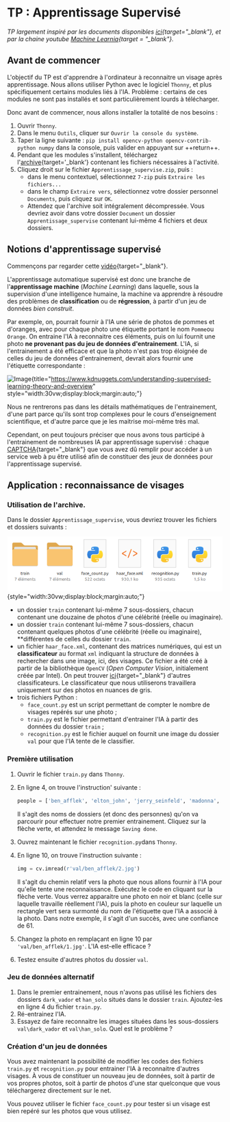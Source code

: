 # TP : Apprentissage Supervisé

*TP largement inspiré par les documents disponibles [ici](https://touchardinforeseau.servehttp.com){target="_blank"}, et par la chaine youtube [Machine Learnia](https://www.youtube.com/@MachineLearnia){target = "_blank"}.*

## Avant de commencer

L'objectif du TP est d'apprendre à l'ordinateur à reconnaitre un visage après apprentissage. Nous allons utiliser Python avec le logiciel `Thonny`, et plus spécifiquement certains modules liés à l'IA. Problème : certains de ces modules ne sont pas installés et sont particulièrement lourds à télécharger.

Donc avant de commencer, nous allons installer la totalité de nos besoins :

1. Ouvrir `Thonny`.
2. Dans le menu `Outils`, cliquer sur `Ouvrir la console du système`.
3. Taper la ligne suivante : `pip install opencv-python opencv-contrib-python numpy` dans la console, puis valider en appuyant sur ++return++.
4. Pendant que les modules s'installent, téléchargez l'[archive](Apprentissage_supervise.zip){target='_blank'} contenant les fichiers nécessaires à l'activité.
5. Cliquez droit sur le fichier `Apprentissage_supervise.zip`, puis :
    * dans le menu contextuel, sélectionnez `7-zip` puis `Extraire les fichiers...`
    * dans le champ `Extraire vers`, sélectionnez votre dossier personnel `Documents`, puis cliquez sur `OK`.
    * Attendez que l'archive soit intégralement décompressée. Vous devriez avoir dans votre dossier `Document` un dossier `Apprentissage_supervise` contenant lui-même 4 fichiers et deux dossiers.

## Notions d'apprentissage supervisé

Commençons par regarder cette [vidéo](https://www.youtube.com/watch?v=EUD07IiviJg){target="_blank"}.

L'apprentissage automatique supervisé est donc une branche de l'**apprentissage machine** (*Machine Learning*) dans laquelle, sous la supervision d'une intelligence humaine, la machine va apprendre à résoudre des problèmes de **classification** ou de **régression**, à partir d'un jeu de données *bien construit*.

Par exemple, on, pourrait fournir à l'IA une série de photos de pommes et d'oranges, avec pour chaque photo une étiquette portant le nom `Pomme`ou `Orange`. On entraine l'IA à reconnaitre ces éléments, puis on lui fournit une photo **ne provenant pas du jeu de données d'entrainement**. L'IA, si l'entrainement a été efficace et que la photo n'est pas trop éloignée de celles du jeu de données d'entrainement, devrait alors fournir une l'étiquette correspondante :

![Image](https://www.kdnuggets.com/wp-content/uploads/mehreen_understanding_supervised_learning_theory_overview_6.png ){title="https://www.kdnuggets.com/understanding-supervised-learning-theory-and-overview" style="width:30vw;display:block;margin:auto;"}


Nous ne rentrerons pas dans les détails mathématiques de l'entrainement, d'une part parce qu'ils sont trop complexes pour le cours d'enseignement scientifique, et d'autre parce que je les maitrise moi-même très mal.

Cependant, on peut toujours préciser que nous avons tous participé à l'entrainement de nombreuses IA par apprentissage supervisé : chaque [CAPTCHA](https://fr.wikipedia.org/wiki/CAPTCHA#Num%C3%A9risation){target="_blank"} que vous avez dû remplir pour accéder à un service web à pu être utilisé afin de constituer des jeux de données pour l'apprentissage supervisé.

## Application : reconnaissance de visages

### Utilisation de l'archive.

Dans le dossier `Apprentissage_supervise`, vous devriez trouver les fichiers et dossiers suivants :

![TP_ML1.png](TP_ML1.png){style="width:30vw;display:block;margin:auto;"}

* un dossier `train` contenant lui-même 7 sous-dossiers, chacun contenant une douzaine de photos d'une célébrité (réelle ou imaginaire).
* un dossier `train` contenant lui-même 7 sous-dossiers, chacun contenant quelques photos d'une célébrité (réelle ou imaginaire), **différentes de celles du dossier `train`.
* un fichier `haar_face.xml`, contenant des matrices numériques, qui est un **classificateur** au format `xml` indiquant la structure de données à rechercher dans une image, ici, des visages. Ce fichier a été créé à partir de la bibliothèque `OpenCV` (*Open Computer Vision*, initialement créée par Intel). On peut trouver [ici](https://github.com/opencv/opencv/tree/master/data/haarcascades){target="_blank"} d'autres classificateurs. Le classificateur que nous utiliserons travaillera uniquement sur des photos en nuances de gris.
* trois fichiers Python :
    * `face_count.py` est un script permettant de compter le nombre de visages repérés sur une photo ;
    * `train.py` est le fichier permettant d'entrainer l'IA à partir des données du dossier `train` ;
    * `recognition.py` est le fichier auquel on fournit une image du dossier `val` pour que l'IA tente de le classifier.

### Première utilisation

1. Ouvrir le fichier `train.py` dans `Thonny`.
2. En ligne 4, on trouve l'instruction' suivante :

    ``` python
    people = ['ben_afflek', 'elton_john', 'jerry_seinfeld', 'madonna', 'mindy_kaling']
    ```
    Il s'agit des noms de dossiers (et donc des personnes) qu'on va parcourir pour effectuer notre premier entrainement. Cliquez sur la flèche verte, et attendez le message `Saving done`.
    
3. Ouvrez maintenant le fichier `recognition.py`dans `Thonny`.
4. En ligne 10, on trouve l'instruction suivante :

    ``` python
    img = cv.imread(r'val/ben_afflek/2.jpg')
    ``` 
    Il s'agit du chemin relatif vers la photo que nous allons fournir à l'IA pour qu'elle tente une reconnaissance. Exécutez le code en cliquant sur la flèche verte. Vous verrez apparaitre une photo en noir et blanc (celle sur laquelle travaille réellement l'IA), puis la photo en couleur sur laquelle un rectangle vert sera surmonté du nom de l'étiquette que l'IA a associé à la photo. Dans notre exemple, il s'agit d'un succès, avec une confiance de $61%$.

5. Changez la photo en remplaçant en ligne 10 par `'val/ben_afflek/1.jpg'`. L'IA est-elle efficace ?
6. Testez ensuite d'autres photos du dossier `val`.

### Jeu de données alternatif

1. Dans le premier entrainement, nous n'avons pas utilisé les fichiers des dossiers `dark_vador` et `han_solo` situés dans le dossier `train`. Ajoutez-les en ligne 4 du fichier `train.py`.
2. Ré-entrainez l'IA.
3. Essayez de faire reconnaitre les images situées dans les sous-dossiers `val\dark_vador` et `val\han_solo`. Quel est le problème ?

### Création d'un jeu de données

Vous avez maintenant la possibilité de modifier les codes des fichiers `train.py` et `recognition.py` pour entrainer l'IA à reconnaitre d'autres visages. À vous de constituer un nouveau jeu de données, soit à partir de vos propres photos, soit à partir de photos d'une star quelconque que vous téléchargerez directement sur le net.

Vous pouvez utiliser le fichier `face_count.py` pour tester si un visage est bien repéré sur les photos que vous utilisez.
